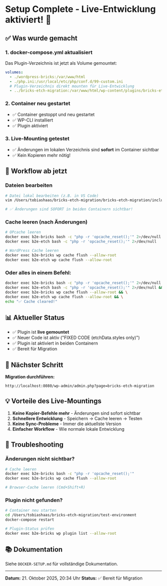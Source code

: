 # Setup Complete - Live-Entwicklung aktiviert! 🎉

## ✅ Was wurde gemacht

### 1. docker-compose.yml aktualisiert
Das Plugin-Verzeichnis ist jetzt als Volume gemountet:

```yaml
volumes:
  - ./wordpress-bricks:/var/www/html
  - ./php.ini:/usr/local/etc/php/conf.d/99-custom.ini
  # Plugin-Verzeichnis direkt mounten für Live-Entwicklung
  - ../bricks-etch-migration:/var/www/html/wp-content/plugins/bricks-etch-migration
```

### 2. Container neu gestartet
- ✅ Container gestoppt und neu gestartet
- ✅ WP-CLI installiert
- ✅ Plugin aktiviert

### 3. Live-Mounting getestet
- ✅ Änderungen im lokalen Verzeichnis sind **sofort** im Container sichtbar
- ✅ Kein Kopieren mehr nötig!

## 🚀 Workflow ab jetzt

### Dateien bearbeiten
```bash
# Datei lokal bearbeiten (z.B. in VS Code)
vim /Users/tobiashaas/bricks-etch-migration/bricks-etch-migration/includes/gutenberg_generator.php

# ✅ Änderungen sind SOFORT in beiden Containern sichtbar!
```

### Cache leeren (nach Änderungen)
```bash
# OPcache leeren
docker exec b2e-bricks bash -c "php -r 'opcache_reset();'" 2>/dev/null
docker exec b2e-etch bash -c "php -r 'opcache_reset();'" 2>/dev/null

# WordPress Cache leeren
docker exec b2e-bricks wp cache flush --allow-root
docker exec b2e-etch wp cache flush --allow-root
```

### Oder alles in einem Befehl:
```bash
docker exec b2e-bricks bash -c "php -r 'opcache_reset();'" 2>/dev/null && \
docker exec b2e-etch bash -c "php -r 'opcache_reset();'" 2>/dev/null && \
docker exec b2e-bricks wp cache flush --allow-root && \
docker exec b2e-etch wp cache flush --allow-root && \
echo "✅ Cache cleared!"
```

## 📊 Aktueller Status

- ✅ Plugin ist **live gemountet**
- ✅ Neuer Code ist aktiv ("FIXED CODE (etchData.styles only)")
- ✅ Plugin ist aktiviert in beiden Containern
- ✅ Bereit für Migration

## 🎯 Nächster Schritt

**Migration durchführen:**
```
http://localhost:8080/wp-admin/admin.php?page=bricks-etch-migration
```

## 💡 Vorteile des Live-Mountings

1. **Keine Kopier-Befehle mehr** - Änderungen sind sofort sichtbar
2. **Schnellere Entwicklung** - Speichern → Cache leeren → Testen
3. **Keine Sync-Probleme** - Immer die aktuellste Version
4. **Einfacher Workflow** - Wie normale lokale Entwicklung

## 🔧 Troubleshooting

### Änderungen nicht sichtbar?
```bash
# Cache leeren
docker exec b2e-bricks bash -c "php -r 'opcache_reset();'"
docker exec b2e-bricks wp cache flush --allow-root

# Browser-Cache leeren (Cmd+Shift+R)
```

### Plugin nicht gefunden?
```bash
# Container neu starten
cd /Users/tobiashaas/bricks-etch-migration/test-environment
docker-compose restart

# Plugin-Status prüfen
docker exec b2e-bricks wp plugin list --allow-root
```

## 📚 Dokumentation

Siehe `DOCKER-SETUP.md` für vollständige Dokumentation.

---

**Datum:** 21. Oktober 2025, 20:34 Uhr
**Status:** ✅ Bereit für Migration
